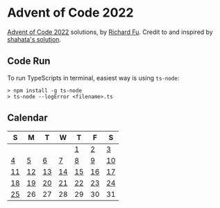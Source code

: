 # Advent of Code 2022
[Advent of Code 2022](https://adventocode.com/2022) solutions, by [Richard Fu](https://github.com/furic/). Credit to and inspired by [shahata's solution](https://github.com/shahata/adventofcode-solver/).

## Code Run
To run TypeScripts in terminal, easiest way is using `ts-node`:
```
> npm install -g ts-node
> ts-node --logError <filename>.ts
```

## Calendar
| S | M | T | W | T | F | S |
|---|---|---|---|---|---|---|
|   |   |   |   | [1](./01) | [2](./02) | [3](./03) |
| [4](./04) | [5](./05) | [6](./06) | [7](./07) | [8](./08) | [9](./09) | [10](./10) |
| [11](./11) | [12](./12) | [13](./13) | [14](./14) | [15](./15) | [16](./16) | [17](./17) |
| [18](./18) | [19](./19) | [20](./20) | [21](./21) | [22](./22) | [23](./23) | [24](./24) |
| [25](./25) | 26 | 27 | 28 | 29 | 30 | 31 |